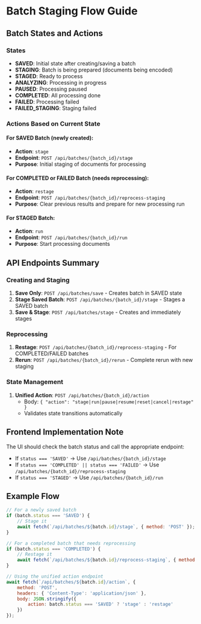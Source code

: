 # Batch Staging Flow Guide

## Batch States and Actions

### States
- **SAVED**: Initial state after creating/saving a batch
- **STAGING**: Batch is being prepared (documents being encoded)
- **STAGED**: Ready to process
- **ANALYZING**: Processing in progress
- **PAUSED**: Processing paused
- **COMPLETED**: All processing done
- **FAILED**: Processing failed
- **FAILED_STAGING**: Staging failed

### Actions Based on Current State

#### For SAVED Batch (newly created):
- **Action**: `stage`
- **Endpoint**: `POST /api/batches/{batch_id}/stage`
- **Purpose**: Initial staging of documents for processing

#### For COMPLETED or FAILED Batch (needs reprocessing):
- **Action**: `restage`
- **Endpoint**: `POST /api/batches/{batch_id}/reprocess-staging`
- **Purpose**: Clear previous results and prepare for new processing run

#### For STAGED Batch:
- **Action**: `run`
- **Endpoint**: `POST /api/batches/{batch_id}/run`
- **Purpose**: Start processing documents

## API Endpoints Summary

### Creating and Staging
1. **Save Only**: `POST /api/batches/save` - Creates batch in SAVED state
2. **Stage Saved Batch**: `POST /api/batches/{batch_id}/stage` - Stages a SAVED batch
3. **Save & Stage**: `POST /api/batches/stage` - Creates and immediately stages

### Reprocessing
1. **Restage**: `POST /api/batches/{batch_id}/reprocess-staging` - For COMPLETED/FAILED batches
2. **Rerun**: `POST /api/batches/{batch_id}/rerun` - Complete rerun with new staging

### State Management
1. **Unified Action**: `POST /api/batches/{batch_id}/action`
   - Body: `{ "action": "stage|run|pause|resume|reset|cancel|restage" }`
   - Validates state transitions automatically

## Frontend Implementation Note

The UI should check the batch status and call the appropriate endpoint:
- If `status === 'SAVED'` → Use `/api/batches/{batch_id}/stage`
- If `status === 'COMPLETED' || status === 'FAILED'` → Use `/api/batches/{batch_id}/reprocess-staging`
- If `status === 'STAGED'` → Use `/api/batches/{batch_id}/run`

## Example Flow

```javascript
// For a newly saved batch
if (batch.status === 'SAVED') {
    // Stage it
    await fetch(`/api/batches/${batch.id}/stage`, { method: 'POST' });
}

// For a completed batch that needs reprocessing
if (batch.status === 'COMPLETED') {
    // Restage it
    await fetch(`/api/batches/${batch.id}/reprocess-staging`, { method: 'POST' });
}

// Using the unified action endpoint
await fetch(`/api/batches/${batch.id}/action`, {
    method: 'POST',
    headers: { 'Content-Type': 'application/json' },
    body: JSON.stringify({ 
        action: batch.status === 'SAVED' ? 'stage' : 'restage' 
    })
});
```